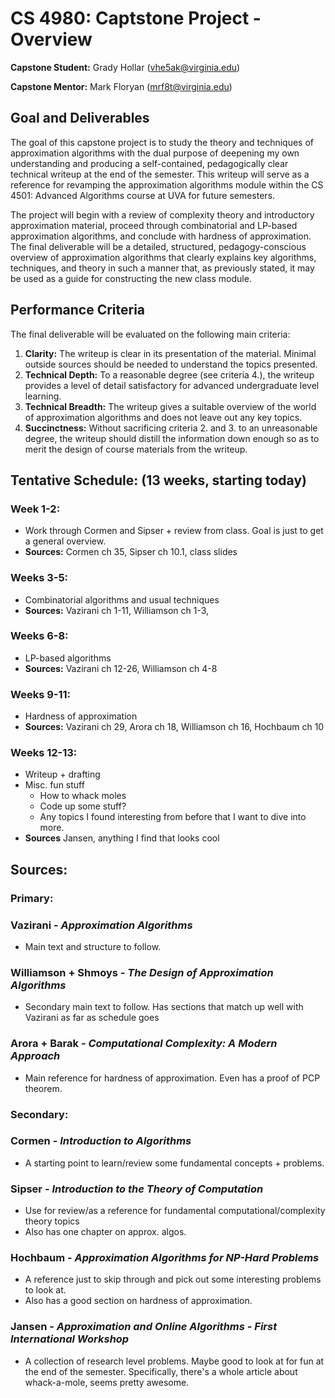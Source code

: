 # CS 4980: Captstone Project - Overview

**Capstone Student:** Grady Hollar (vhe5ak@virginia.edu)

**Capstone Mentor:** Mark Floryan (mrf8t@virginia.edu)

## Goal and Deliverables

The goal of this capstone project is to study the theory and techniques of approximation algorithms with the dual purpose of deepening my own understanding and producing a self-contained, pedagogically clear technical writeup at the end of the semester. This writeup will serve as a reference for revamping the approximation algorithms module within the CS 4501: Advanced Algorithms course at UVA for future semesters.

The project will begin with a review of complexity theory and introductory approximation material, proceed through combinatorial and LP-based approximation algorithms, and conclude with hardness of approximation. The final deliverable will be a detailed, structured, pedagogy-conscious overview of approximation algorithms that clearly explains key algorithms, techniques, and theory in such a manner that, as previously stated, it may be used as a guide for constructing the new class module.

## Performance Criteria

The final deliverable will be evaluated on the following main criteria:

1. **Clarity:** The writeup is clear in its presentation of the material. Minimal outside sources should be needed to understand the topics presented.
2. **Technical Depth:** To a reasonable degree (see criteria 4.), the writeup provides a level of detail satisfactory for advanced undergraduate level learning.
3. **Technical Breadth:** The writeup gives a suitable overview of the world of approximation algorithms and does not leave out any key topics.
4. **Succinctness:** Without sacrificing criteria 2. and 3. to an unreasonable degree, the writeup should distill the information down enough so as to merit the design of course materials from the writeup.


## Tentative Schedule: (13 weeks, starting today)

### Week 1-2:
- Work through Cormen and Sipser + review from class. Goal is just to get a general overview.
- **Sources:** Cormen ch 35, Sipser ch 10.1, class slides

### Weeks 3-5:
- Combinatorial algorithms and usual techniques
- **Sources:** Vazirani ch 1-11, Williamson ch 1-3,

### Weeks 6-8:
- LP-based algorithms
- **Sources:** Vazirani ch 12-26, Williamson ch 4-8

### Weeks 9-11:
- Hardness of approximation
- **Sources:** Vazirani ch 29, Arora ch 18, Williamson ch 16, Hochbaum ch 10

### Weeks 12-13:
- Writeup + drafting
- Misc. fun stuff
    - How to whack moles
    - Code up some stuff?
    - Any topics I found interesting from before that I want to dive into more.
- **Sources** Jansen, anything I find that looks cool

## Sources:

### Primary:

### Vazirani - *Approximation Algorithms*

- Main text and structure to follow.

### Williamson + Shmoys - *The Design of Approximation Algorithms*

- Secondary main text to follow. Has sections that match up well with Vazirani as far as schedule goes

### Arora + Barak - *Computational Complexity: A Modern Approach*

- Main reference for hardness of approximation. Even has a proof of PCP theorem.


### Secondary:

### Cormen - *Introduction to Algorithms*
- A starting point to learn/review some fundamental concepts + problems.

### Sipser - *Introduction to the Theory of Computation*
- Use for review/as a reference for fundamental computational/complexity theory topics
- Also has one chapter on approx. algos.

### Hochbaum - *Approximation Algorithms for NP-Hard Problems*

- A reference just to skip through and pick out some interesting problems to look at.
- Also has a good section on hardness of approximation.

### Jansen - *Approximation and Online Algorithms - First International Workshop*

- A collection of research level problems. Maybe good to look at for fun at the end of the semester. Specifically, there's a whole article about whack-a-mole, seems pretty awesome.

